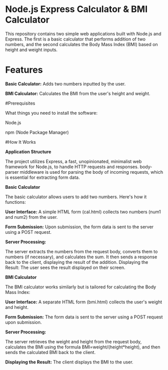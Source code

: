 # Node.js Express Calculator & BMI Calculator
This repository contains two simple web applications built with Node.js and Express. The first is a basic calculator that performs addition of two numbers, and the second calculates the Body Mass Index (BMI) based on height and weight inputs.
# Features
**Basic Calculator:** Adds two numbers inputted by the user.

**BMI Calculator:** Calculates the BMI from the user's height and weight.

#Prerequisites

What things you need to install the software:

Node.js

npm (Node Package Manager)

#How It Works

**Application Structure**

The project utilizes Express, a fast, unopinionated, minimalist web framework for Node.js, to handle HTTP requests and responses. body-parser middleware is used for parsing the body of incoming requests, which is essential for extracting form data.

**Basic Calculator**

The basic calculator allows users to add two numbers. Here's how it functions:

**User Interface:** A simple HTML form (cal.html) collects two numbers (num1 and num2) from the user.

**Form Submission:** Upon submission, the form data is sent to the server using a POST request.

**Server Processing:**

The server extracts the numbers from the request body, converts them to numbers (if necessary), and calculates the sum.
It then sends a response back to the client, displaying the result of the addition.
Displaying the Result: The user sees the result displayed on their screen.

**BMI Calculator**

The BMI calculator works similarly but is tailored for calculating the Body Mass Index:

**User Interface:** A separate HTML form (bmi.html) collects the user's weight and height.

**Form Submission:** The form data is sent to the server using a POST request upon submission.

**Server Processing:**

The server retrieves the weight and height from the request body, calculates the BMI using the formula BMI=weight/(height*height), and then sends the calculated BMI 
back to the client.

**Displaying the Result:** The client displays the BMI to the user.
